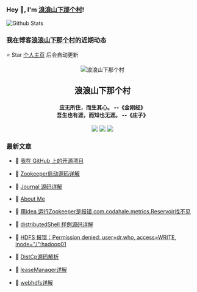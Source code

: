 ### Hey 👋, I'm [浪浪山下那个村](https://www.zeekling.cn)! 

![Github Stats](https://github-readme-stats-zeekling.vercel.app/api?username=zeekling&show_icons=true) 

### 我在博客[浪浪山下那个村](https://www.zeekling.cn)的近期动态
⭐️ Star [个人主页](https://github.com/zeekling) 后会自动更新

<p align="center"><img alt="浪浪山下那个村" src="https://pan.zeekling.cn/zeekling/blog/logo.th.png"></p><h2 align="center"> 浪浪山下那个村 </h2>

<h4 align="center">应无所住，而生其心。 --《金刚经》<br>吾生也有涯，而知也无涯。 --《庄子》</h4>
<p align="center"><a title="浪浪山下那个村" target="_blank" href="https://github.com/zeekling/zeekling"><img src="https://img.shields.io/github/last-commit/zeekling/zeekling.svg?style=flat-square&color=FF9900"></a>
<a title="GitHub repo size in bytes" target="_blank" href="https://github.com/zeekling/zeekling"><img src="https://img.shields.io/github/repo-size/zeekling/zeekling.svg?style=flat-square"></a>
<a title="Hits" target="_blank" href="https://github.com/zeekling/hits"><img src="https://hits.b3log.org/zeekling/zeekling.svg"></a></p>

### 最新文章

* 📝 [我在 GitHub 上的开源项目](https://www.zeekling.cn/github) 
 
* 📝 [Zookeeper启动源码详解](https://www.zeekling.cn/articles/2025/07/06/1751815086471.html) 
 
* 📝 [Journal 源码详解](https://www.zeekling.cn/articles/2025/10/08/1759896566678.html) 
 
* 📝 [About Me](https://www.zeekling.cn/aboutMe.html) 
 
* 📝 [用idea 运行Zookeeper是报错 com.codahale.metrics.Reservoir找不见](https://www.zeekling.cn/articles/2025/06/28/1751117466687.html) 
 
* 📝 [distributedShell 样例源码详解](https://www.zeekling.cn/articles/2025/06/15/1749977063291.html) 
 
* 📝 [HDFS 报错：Permission denied: user=dr.who, access=WRITE, inode="/":hadoop01](https://www.zeekling.cn/articles/2025/06/08/1749392516689.html) 
 
* 📝 [DistCp源码解析](https://www.zeekling.cn/articles/2025/05/25/1748171143074.html) 
 
* 📝 [leaseManager详解](https://www.zeekling.cn/articles/2025/05/25/1748169425377.html) 
 
* 📝 [webhdfs详解](https://www.zeekling.cn/articles/2025/05/16/1747409083702.html) 
 




